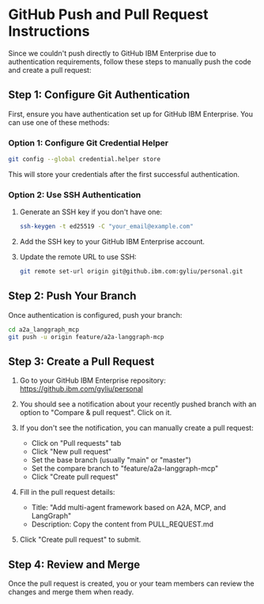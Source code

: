 # GitHub Push and Pull Request Instructions

Since we couldn't push directly to GitHub IBM Enterprise due to authentication requirements, follow these steps to manually push the code and create a pull request:

## Step 1: Configure Git Authentication

First, ensure you have authentication set up for GitHub IBM Enterprise. You can use one of these methods:

### Option 1: Configure Git Credential Helper

```bash
git config --global credential.helper store
```

This will store your credentials after the first successful authentication.

### Option 2: Use SSH Authentication

1. Generate an SSH key if you don't have one:
   ```bash
   ssh-keygen -t ed25519 -C "your_email@example.com"
   ```

2. Add the SSH key to your GitHub IBM Enterprise account.

3. Update the remote URL to use SSH:
   ```bash
   git remote set-url origin git@github.ibm.com:gyliu/personal.git
   ```

## Step 2: Push Your Branch

Once authentication is configured, push your branch:

```bash
cd a2a_langgraph_mcp
git push -u origin feature/a2a-langgraph-mcp
```

## Step 3: Create a Pull Request

1. Go to your GitHub IBM Enterprise repository: https://github.ibm.com/gyliu/personal

2. You should see a notification about your recently pushed branch with an option to "Compare & pull request". Click on it.

3. If you don't see the notification, you can manually create a pull request:
   - Click on "Pull requests" tab
   - Click "New pull request"
   - Set the base branch (usually "main" or "master")
   - Set the compare branch to "feature/a2a-langgraph-mcp"
   - Click "Create pull request"

4. Fill in the pull request details:
   - Title: "Add multi-agent framework based on A2A, MCP, and LangGraph"
   - Description: Copy the content from PULL_REQUEST.md

5. Click "Create pull request" to submit.

## Step 4: Review and Merge

Once the pull request is created, you or your team members can review the changes and merge them when ready.